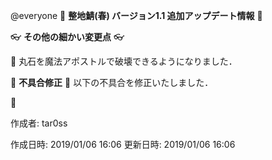 @everyone 
:cherry_blossom:  **__整地鯖(春) バージョン1.1  追加アップデート情報__** :cherry_blossom:



:eyeglasses: **__その他の細かい変更点__** :eyeglasses:

:diamond_shape_with_a_dot_inside: 丸石を魔法アポストルで破壊できるようになりました．


:bow: **__不具合修正__** :bow: 
以下の不具合を修正いたしました．

:diamond_shape_with_a_dot_inside: 

作成者: tar0ss

作成日時: 2019/01/06 16:06
更新日時: 2019/01/06 16:06